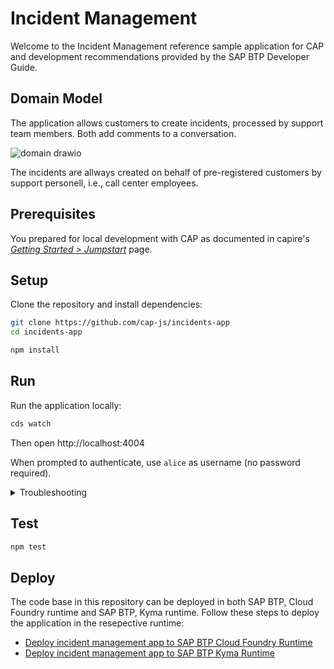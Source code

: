 # Incident Management

Welcome to the Incident Management reference sample application for CAP and development recommendations provided by the SAP BTP Developer Guide.  

## Domain Model

The application allows customers to create incidents, processed by support team members. Both add comments to a conversation.

![domain drawio](https://github.com/SAP-samples/cap-sample-incidents-mgmt/assets/12186013/a1de9cf1-1346-427d-b5a2-55a14428e8f5)

The incidents are allways created on behalf of pre-registered customers by support personell, i.e., call center employees.



## Prerequisites

You prepared for local development with CAP as documented in capire's *[Getting Started > Jumpstart](https://cap.cloud.sap/docs/get-started/jumpstart)* page.



## Setup

Clone the repository and install dependencies:

```sh
git clone https://github.com/cap-js/incidents-app
cd incidents-app
```

```sh
npm install
```



## Run

Run the application locally:

```sh
cds watch
```
Then open http://localhost:4004

When prompted to authenticate, use `alice` as username (no password required).

<details>
    <summary> Troubleshooting </summary>
  If you get a 403 Forbidden Error and the logon popup doesn't show, try to open a browser in an incognito mode or clear the browser cache.
</details>



## Test

```sh
npm test
```


## Deploy

The code base in this repository can be deployed in both SAP BTP, Cloud Foundry runtime and SAP BTP, Kyma runtime.
Follow these steps to deploy the application in the resepective runtime:

- [Deploy incident management app to SAP BTP Cloud Foundry Runtime](https://help.sap.com/docs/btp/btp-developers-guide/deploy-cap#deploy-in-cloud-foundry-runtime)
- [Deploy incident management app to SAP BTP Kyma Runtime](https://help.sap.com/docs/btp/btp-developers-guide/deploy-cap#deploy-in-kyma-runtime)

